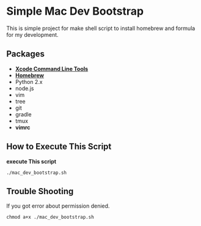Simple Mac Dev Bootstrap
========================

This is simple project for make shell script to install homebrew and formula for my development.

Packages
--------
- **[Xcode Command Line Tools](https://developer.apple.com/downloads/index.action)**
- **[Homebrew](http://brew.sh/)**
 - Python 2.x
 - node.js
 - vim
 - tree
 - git
 - gradle
 - tmux
- **vimrc**

How to Execute This Script
-------
**execute This script**
```Shell
./mac_dev_bootstrap.sh
```

Trouble Shooting
----------------
If you got error about permission denied.
```Shell
chmod a+x ./mac_dev_bootstrap.sh
```
